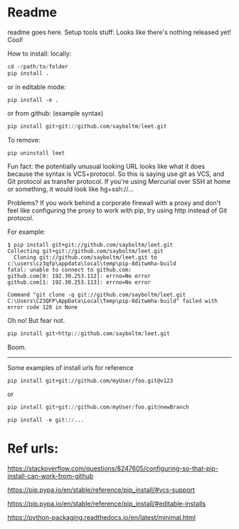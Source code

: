 # Readme

readme goes here. Setup tools stuff:
Looks like there's nothing released yet! Cool!


How to install:
locally:
``` python
cd ~/path/to/folder
pip install .
```
or in editable mode:
``` shell
pip install -e .
```

or from github: (example syntax)
``` python
pip install git+git://github.com/sayboltm/leet.git
```
To remove:
```python
pip uninstall leet
```

Fun fact: the potentially unusual looking URL looks like what it does because the syntax is VCS+protocol. So this is saying use git as VCS, and Git protocol as transfer protocol. If you're using Mercurial over SSH at home or something, it would look like hg+ssh://...

Problems?
If you work behind a corporate firewall with a proxy and don't feel like configuring the proxy to work with pip, try using http instead of Git protocol.

For example:
```shell
$ pip install git+git://github.com/sayboltm/leet.git
Collecting git+git://github.com/sayboltm/leet.git
  Cloning git://github.com/sayboltm/leet.git to c:\users\cz3qfp\appdata\local\temp\pip-8ditwmha-build
fatal: unable to connect to github.com:
github.com[0: 192.30.253.112]: errno=No error
github.com[1: 192.30.253.113]: errno=No error

Command "git clone -q git://github.com/sayboltm/leet.git C:\Users\CZ3QFP\AppData\Local\Temp\pip-8ditwmha-build" failed with error code 128 in None
```
Oh no! But fear not.

```python
pip install git+http://github.com/sayboltm/leet.git
```
Boom.

------------------------------------------------------------------------------

Some examples of install urls for reference
```
pip install git+git://github.com/myUser/foo.git@v123
```
or
``` python
pip install git+git://github.com/myUser/foo.git@newBranch
```
``` python
pip install -e git://...
```

# Ref urls:
https://stackoverflow.com/questions/8247605/configuring-so-that-pip-install-can-work-from-github

https://pip.pypa.io/en/stable/reference/pip_install/#vcs-support

https://pip.pypa.io/en/stable/reference/pip_install/#editable-installs

https://python-packaging.readthedocs.io/en/latest/minimal.html
